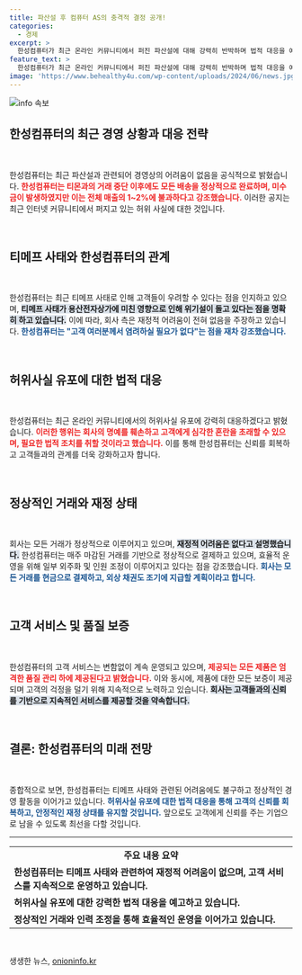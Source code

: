 ```yaml
---
title: 파산설 후 컴퓨터 AS의 충격적 결정 공개!
categories:
  - 경제
excerpt: >
  한성컴퓨터가 최근 온라인 커뮤니티에서 퍼진 파산설에 대해 강력히 반박하며 법적 대응을 예고했습니다. 회사는 티메프 사태와 무관하게 정상 운영 중임을 강조하며, 허위 사실 유포를 중단하라는 경고를 전했습니다. 이들의 안정을 확인하고 싶은 소비자들은 꼭 클릭해보세요!
feature_text: >
  한성컴퓨터가 최근 온라인 커뮤니티에서 퍼진 파산설에 대해 강력히 반박하며 법적 대응을 예고했습니다. 회사는 티메프 사태와 무관하게 정상 운영 중임을 강조하며, 허위 사실 유포를 중단하라는 경고를 전했습니다. 이들의 안정을 확인하고 싶은 소비자들은 꼭 클릭해보세요!
image: 'https://www.behealthy4u.com/wp-content/uploads/2024/06/news.jpg'
---
```


<p><img src="https://www.behealthy4u.com/wp-content/uploads/2024/06/news.jpg" alt="info 속보" /></p>

<h2 data-ke-size="size26">한성컴퓨터의 최근 경영 상황과 대응 전략</h2>

<p data-ke-size="size16">&nbsp;</p>

<p>한성컴퓨터는 최근 파산설과 관련되어 경영상의 어려움이 없음을 공식적으로 밝혔습니다. <b><span style="color: #ee2323;">한성컴퓨터는 티몬과의 거래 중단 이후에도 모든 배송을 정상적으로 완료하며, 미수금이 발생하였지만 이는 전체 매출의 1~2%에 불과하다고 강조했습니다.</span></b> 이러한 공지는 최근 인터넷 커뮤니티에서 퍼지고 있는 허위 사실에 대한 것입니다.</p>

<p data-ke-size="size16">&nbsp;</p>

<h2 data-ke-size="size26">티메프 사태와 한성컴퓨터의 관계</h2>

<p data-ke-size="size16">&nbsp;</p>

<p>한성컴퓨터는 최근 티메프 사태로 인해 고객들이 우려할 수 있다는 점을 인지하고 있으며, <b><span style="background-color: #21538527;">티메프 사태가 용산전자상가에 미친 영향으로 인해 위기설이 돌고 있다는 점을 명확히 하고 있습니다.</span></b> 이에 따라, 회사 측은 재정적 어려움이 전혀 없음을 주장하고 있습니다. <b><span style="color: #1a5490;">한성컴퓨터는 "고객 여러분께서 염려하실 필요가 없다"는 점을 재차 강조했습니다.</span></b></p>

<p data-ke-size="size16">&nbsp;</p>

<h2 data-ke-size="size26">허위사실 유포에 대한 법적 대응</h2>

<p data-ke-size="size16">&nbsp;</p>

<p>한성컴퓨터는 최근 온라인 커뮤니티에서의 허위사실 유포에 강력히 대응하겠다고 밝혔습니다. <b><span style="color: #ee2323;">이러한 행위는 회사의 명예를 훼손하고 고객에게 심각한 혼란을 초래할 수 있으며, 필요한 법적 조치를 취할 것이라고 했습니다.</span></b> 이를 통해 한성컴퓨터는 신뢰를 회복하고 고객들과의 관계를 더욱 강화하고자 합니다.</p>

<p data-ke-size="size16">&nbsp;</p>

<h2 data-ke-size="size26">정상적인 거래와 재정 상태</h2>

<p data-ke-size="size16">&nbsp;</p>

<p>회사는 모든 거래가 정상적으로 이루어지고 있으며, <b><span style="background-color: #21538527;">재정적 어려움은 없다고 설명했습니다.</span></b> 한성컴퓨터는 매주 마감된 거래를 기반으로 정상적으로 결제하고 있으며, 효율적 운영을 위해 일부 외주화 및 인원 조정이 이루어지고 있다는 점을 강조했습니다. <b><span style="color: #1a5490;">회사는 모든 거래를 현금으로 결제하고, 외상 채권도 조기에 지급할 계획이라고 합니다.</span></b></p>

<p data-ke-size="size16">&nbsp;</p>

<h2 data-ke-size="size26">고객 서비스 및 품질 보증</h2>

<p data-ke-size="size16">&nbsp;</p>

<p>한성컴퓨터의 고객 서비스는 변함없이 계속 운영되고 있으며, <b><span style="color: #ee2323;">제공되는 모든 제품은 엄격한 품질 관리 하에 제공된다고 밝혔습니다.</span></b> 이와 동시에, 제품에 대한 모든 보증이 제공되며 고객의 걱정을 덜기 위해 지속적으로 노력하고 있습니다. <b><span style="background-color: #21538527;">회사는 고객들과의 신뢰를 기반으로 지속적인 서비스를 제공할 것을 약속합니다.</span></b></p>

<p data-ke-size="size16">&nbsp;</p>

<h2 data-ke-size="size26">결론: 한성컴퓨터의 미래 전망</h2>

<p data-ke-size="size16">&nbsp;</p>

<p>종합적으로 보면, 한성컴퓨터는 티메프 사태와 관련된 어려움에도 불구하고 정상적인 경영 활동을 이어가고 있습니다. <b><span style="color: #1a5490;">허위사실 유포에 대한 법적 대응을 통해 고객의 신뢰를 회복하고, 안정적인 재정 상태를 유지할 것입니다.</span></b> 앞으로도 고객에게 신뢰를 주는 기업으로 남을 수 있도록 최선을 다할 것입니다.</p>

<hr>

<table>
  <tr>
    <td style="text-align: center; height: 17px;"><b>주요 내용 요약</b></td>
  </tr>
  <tr>
    <td><b>한성컴퓨터는 티메프 사태와 관련하여 재정적 어려움이 없으며, 고객 서비스를 지속적으로 운영하고 있습니다.</b></td>
  </tr>
  <tr>
    <td><b>허위사실 유포에 대한 강력한 법적 대응을 예고하고 있습니다.</b></td>
  </tr>
  <tr>
    <td><b>정상적인 거래와 인력 조정을 통해 효율적인 운영을 이어가고 있습니다.</b></td>
  </tr>
</table>

<p data-ke-size="size16">&nbsp;</p>
생생한 뉴스, <a href="https://onioninfo.kr" rel="dofollow">onioninfo.kr</a>


